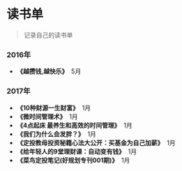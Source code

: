 # 读书单
>记录自己的读书单

### 2016年
* **《越攒钱,越快乐》**&nbsp;&nbsp;5月

### 2017年
* **《10种财源一生财富》**&nbsp;&nbsp;1月
* **《微时间管理术》**&nbsp;&nbsp;1月
* **《4点起床 最养生和高效的时间管理》**&nbsp;&nbsp;1月
* **《我们为什么会发胖？》**&nbsp;&nbsp;1月
* **《定投教母投资秘籍心法大公开：买基金为自己加薪》**&nbsp;&nbsp;1月
* **《给年轻人的9堂理财课：自动变有钱》**&nbsp;&nbsp;1月
* **《菜鸟定投笔记(好规划专刊001期)》**&nbsp;&nbsp;1月